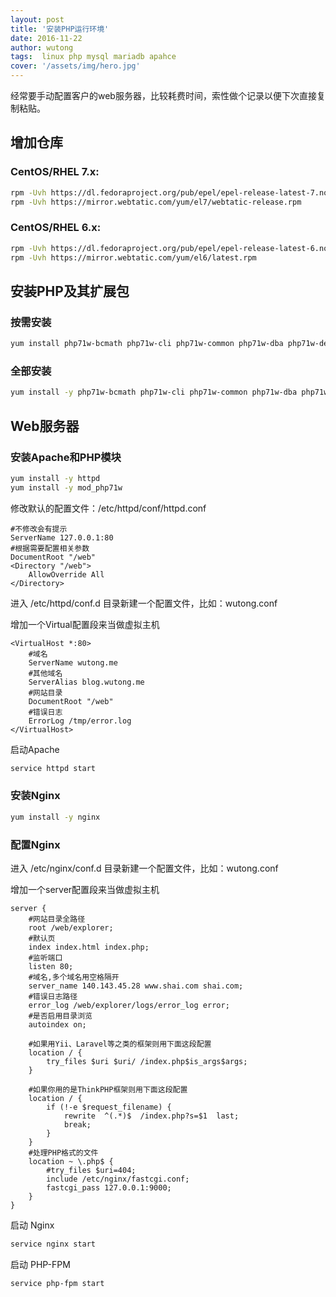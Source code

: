 ```yaml
---
layout: post
title: '安装PHP运行环境'
date: 2016-11-22
author: wutong
tags:  linux php mysql mariadb apahce
cover: '/assets/img/hero.jpg'
---
```


经常要手动配置客户的web服务器，比较耗费时间，索性做个记录以便下次直接复制粘贴。


## 增加仓库

### CentOS/RHEL 7.x:

```bash
rpm -Uvh https://dl.fedoraproject.org/pub/epel/epel-release-latest-7.noarch.rpm
rpm -Uvh https://mirror.webtatic.com/yum/el7/webtatic-release.rpm
```

### CentOS/RHEL 6.x:

```bash
rpm -Uvh https://dl.fedoraproject.org/pub/epel/epel-release-latest-6.noarch.rpm
rpm -Uvh https://mirror.webtatic.com/yum/el6/latest.rpm
```

## 安装PHP及其扩展包

### 按需安装

```bash
yum install php71w-bcmath php71w-cli php71w-common php71w-dba php71w-devel php71w-embedded php71w-enchant php71w-fpm php71w-gd php71w-imap php71w-interbase php71w-intl php71w-ldap php71w-mbstring php71w-mcrypt php71w-mysqlnd php71w-odbc php71w-opcache php71w-pdo php71w-pdo_dblib php71w-pear php71w-pecl-apcu php71w-pecl-apcu-devel php71w-pecl-geoip php71w-pecl-igbinary php71w-pecl-igbinary-devel php71w-pecl-imagick php71w-pecl-imagick-devel php71w-pecl-memcached php71w-pecl-mongodb php71w-pecl-redis  php71w-pgsql php71w-process php71w-pspell php71w-recode php71w-snmp php71w-soap php71w-tidy php71w-xml php71w-xmlrpc
```

### 全部安装

```bash
yum install -y php71w-bcmath php71w-cli php71w-common php71w-dba php71w-devel php71w-embedded php71w-enchant php71w-fpm php71w-gd php71w-imap php71w-interbase php71w-intl php71w-ldap php71w-mbstring php71w-mcrypt php71w-mysql php71w-mysqlnd php71w-odbc php71w-opcache php71w-pdo php71w-pdo_dblib php71w-pear php71w-pecl-apcu php71w-pecl-apcu-devel php71w-pecl-geoip php71w-pecl-igbinary php71w-pecl-igbinary-devel php71w-pecl-imagick php71w-pecl-imagick-devel php71w-pecl-memcached php71w-pecl-mongodb php71w-pecl-redis php71w-pecl-xdebug php71w-pgsql php71w-phpdbg php71w-process php71w-pspell php71w-recode php71w-snmp php71w-soap php71w-tidy php71w-xml php71w-xmlrpc
```

## Web服务器

### 安装Apache和PHP模块

```bash
yum install -y httpd
yum install -y mod_php71w
```

修改默认的配置文件：/etc/httpd/conf/httpd.conf

```apacheconf
#不修改会有提示
ServerName 127.0.0.1:80
#根据需要配置相关参数
DocumentRoot "/web"
<Directory "/web">    
    AllowOverride All
</Directory>
```

进入 /etc/httpd/conf.d 目录新建一个配置文件，比如：wutong.conf

增加一个Virtual配置段来当做虚拟主机

```apacheconf
<VirtualHost *:80>
    #域名
    ServerName wutong.me
    #其他域名
    ServerAlias blog.wutong.me
    #网站目录
    DocumentRoot "/web"
    #错误日志
    ErrorLog /tmp/error.log
</VirtualHost>
```

启动Apache

```bash
service httpd start
```


### 安装Nginx 

```bash
yum install -y nginx
```

### 配置Nginx

进入 /etc/nginx/conf.d 目录新建一个配置文件，比如：wutong.conf

增加一个server配置段来当做虚拟主机

```nginx
server {
    #网站目录全路径
    root /web/explorer;
    #默认页
    index index.html index.php;
    #监听端口
    listen 80;
    #域名,多个域名用空格隔开
    server_name 140.143.45.28 www.shai.com shai.com;
    #错误日志路径
    error_log /web/explorer/logs/error_log error;
    #是否启用目录浏览
    autoindex on;

    #如果用Yii、Laravel等之类的框架则用下面这段配置
    location / {
        try_files $uri $uri/ /index.php$is_args$args;
    }

    #如果你用的是ThinkPHP框架则用下面这段配置
    location / {
        if (!-e $request_filename) {
            rewrite  ^(.*)$  /index.php?s=$1  last;
            break;
        }
    }
    #处理PHP格式的文件
    location ~ \.php$ {
        #try_files $uri=404;
        include /etc/nginx/fastcgi.conf;
        fastcgi_pass 127.0.0.1:9000;
    }
}
```

启动 Nginx

```bash
service nginx start
```

启动 PHP-FPM

```bash
service php-fpm start
```